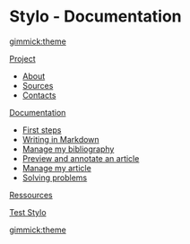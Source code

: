 <!--
  -- Name of your wiki
  -- Do NOT remove the leading `#` character.
  -->

# Stylo - Documentation

<!--
  -- Default theme
  -- (Read: http://dynalon.github.io/mdwiki/#!customizing.md#Theme_chooser)
  -->

[gimmick:theme](spacelab)


<!--
  -- Navigation
  -- (Read: http://dynalon.github.io/mdwiki/#!quickstart.md#Adding_a_navigation)
  -->

[Project]()

  * [About](pages/about.md)
  * [Sources](pages/sources.md)
  * [Contacts](pages/contacts.md)

[Documentation]()

  * [First steps](pages/firststeps.md)
  * [Writing in Markdown](pages/markdownsyntax.md)
  * [Manage my bibliography](pages/managingref.md)
  * [Preview and annotate an article](pages/preview.md)
  * [Manage my article](pages/myarticles.md)
  * [Solving problems](pages/problems.md)

[Ressources](pages/publications.md)

[Test Stylo](http://stylo.ecrituresnumeriques.ca)

<!-- [_EN_](../en_EN/) -->

<!-- A more complex navigation example: ----------------------------------------

[Menu Item 1]()

  * # SubMenu Heading 1
  * [SubMenu Item 1](pages/subitem1.md)
  * [SubMenu Item 2](pages/subitem2.md)
  - - - -
  * # SubMenu Heading 2
  * [SubMenu Item 3](pages/subitem3.md)
  - - - -
  * # SubMenu Heading 3
  * [SubMenu Item 3](pages/subitem3.md)

[Menu Item 2](pages/item2.md)

[Menu Item 3](pages/item3.md)

---------------------------------------------------------------------------- -->

<!--
  -- Change the Language
  -- Could be useful when there's more than one language wiki.
  -->

<!--
[Change the Language]()

  * [English (United States)](/en_US/)
  * [English (United Kingdom)](/en_GB/)
  * [Italian](/it/)
-->

<!--
  -- Let the user choose a theme
  -- (Read: http://dynalon.github.io/mdwiki/#!quickstart.md#Adding_a_navigation)
  -->


[gimmick:theme](readable)
